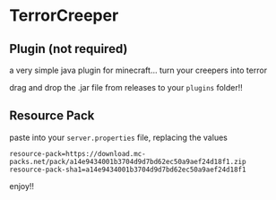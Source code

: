# TerrorCreeper

## Plugin (not required)
a very simple java plugin for minecraft... turn your creepers into terror

drag and drop the .jar file from releases to your <code>plugins</code> folder!!

## Resource Pack
paste into your <code>server.properties</code> file, replacing the values
```properties
resource-pack=https://download.mc-packs.net/pack/a14e9434001b3704d9d7bd62ec50a9aef24d18f1.zip
resource-pack-sha1=a14e9434001b3704d9d7bd62ec50a9aef24d18f1
```
enjoy!!

